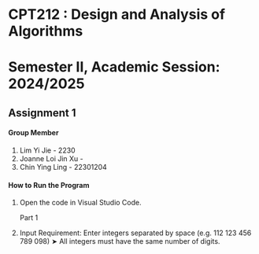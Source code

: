 # CPT212 : Design and Analysis of Algorithms 
# Semester II, Academic Session: 2024/2025
## Assignment 1

#### Group Member
1. Lim Yi Jie - 2230
2. Joanne Loi Jin Xu -
3. Chin Ying Ling - 22301204

#### How to Run the Program
1. Open the code in Visual Studio Code.

   Part 1
1. Input Requirement:
Enter integers separated by space (e.g. 112 123 456 789 098)
➤ All integers must have the same number of digits.
